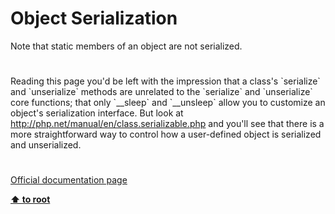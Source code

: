 # Object Serialization




<div class="phpcode"><span class="html">
Note that static members of an object are not serialized.</span>
</div>
  

#


<div class="phpcode"><span class="html">
Reading this page you&apos;d be left with the impression that a class&apos;s `serialize` and `unserialize` methods are unrelated to the `serialize` and `unserialize` core functions; that only `__sleep` and `__unsleep` allow you to customize an object&apos;s serialization interface. But look at <a href="http://php.net/manual/en/class.serializable.php" rel="nofollow" target="_blank">http://php.net/manual/en/class.serializable.php</a> and you&apos;ll see that there is a more straightforward way to control how a user-defined object is serialized and unserialized.</span>
</div>
  

#

[Official documentation page](https://www.php.net/manual/en/language.oop5.serialization.php)

**[⬆ to root](/)**